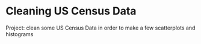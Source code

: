 # Cleaning US Census Data
 Project: clean some US Census Data in order to make a few scatterplots and histograms
